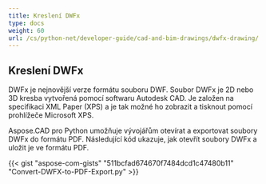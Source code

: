 ```yaml
---
title: Kreslení DWFx
type: docs
weight: 60
url: /cs/python-net/developer-guide/cad-and-bim-drawings/dwfx-drawing/
---
```


## **Kreslení DWFx**
DWFx je nejnovější verze formátu souboru DWF. Soubor DWFx je 2D nebo 3D kresba vytvořená pomocí softwaru Autodesk CAD. Je založen na specifikaci XML Paper (XPS) a je tak možné ho zobrazit a tisknout pomocí prohlížeče Microsoft XPS.

Aspose.CAD pro Python umožňuje vývojářům otevírat a exportovat soubory DWFx do formátu PDF. Následující kód ukazuje, jak otevřít soubory DWFx a uložit je ve formátu PDF.

{{< gist "aspose-com-gists" "511bcfad674670f7484dcd1c47480b11" "Convert-DWFX-to-PDF-Export.py" >}}

